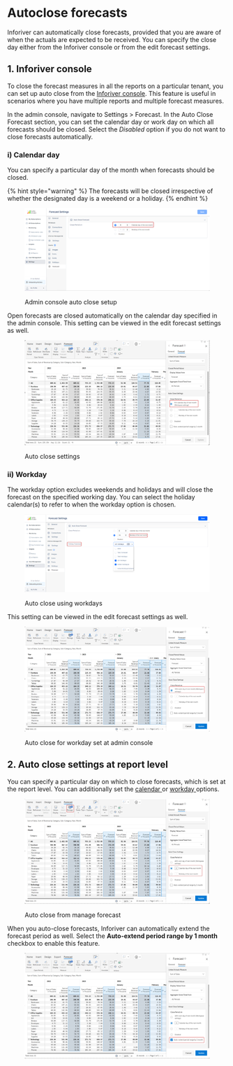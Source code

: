 # Autoclose forecasts

Inforiver can automatically close forecasts, provided that you are aware of when the actuals are expected to be received. You can specify the close day either from the Inforiver console or from the edit forecast settings.&#x20;

## 1. Inforiver console

To close the forecast measures in all the reports on a particular tenant, you can set up auto close from the [Inforiver console](../../../advanced-topics/admin-console/).  This feature is useful in scenarios where you have multiple reports and multiple forecast measures.

In the admin console, navigate to Settings > Forecast. In the Auto Close Forecast section, you can set the calendar day or work day on which all forecasts should be closed. Select the _Disabled_ option if you do not want to close forecasts automatically.&#x20;

### i) Calendar day

You can specify a particular day of the month when forecasts should be closed.

{% hint style="warning" %}
The forecasts will be closed irrespective of whether the designated day is a weekend or a holiday.
{% endhint %}

<figure><img src="../../../.gitbook/assets/image (10).png" alt=""><figcaption><p>Admin console auto close setup</p></figcaption></figure>

Open forecasts are closed automatically on the calendar day specified in the admin console. This setting can be viewed in the edit forecast settings as well.

<figure><img src="../../../.gitbook/assets/image (11).png" alt=""><figcaption><p>Auto close settings</p></figcaption></figure>

### ii) Workday

The workday option excludes weekends and holidays and will close the forecast on the specified working day. You can select the holiday calendar(s) to refer to when the workday option is chosen.

<figure><img src="../../../.gitbook/assets/image (13).png" alt=""><figcaption><p>Auto close using workdays</p></figcaption></figure>

This setting can be viewed in the edit forecast settings as well.

<figure><img src="../../../.gitbook/assets/image (14).png" alt=""><figcaption><p>Auto close for workday set at admin console</p></figcaption></figure>

## 2. Auto close settings at report level

You can specify a particular day on which to close forecasts, which is set at the report level. You can additionally set the [calendar ](autoclose-forecasts.md#i-calendar-day)or [workday ](autoclose-forecasts.md#ii-workday)options.

<figure><img src="../../../.gitbook/assets/image (15).png" alt=""><figcaption><p>Auto close from manage forecast </p></figcaption></figure>

When you auto-close forecasts, Inforiver can automatically extend the forecast period as well. Select the **Auto-extend period range by 1 month** checkbox to enable this feature.

<figure><img src="../../../.gitbook/assets/image (16).png" alt=""><figcaption></figcaption></figure>
